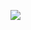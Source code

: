 [![](https://mermaid.ink/img/pako:eNplU8Fu2zAM_RVCh54a7O5DAafJhiIpMCwNdvGFkWhbiC05ojQsK_rvo5xsrmEfDIh6j3x8FN-V9oZUoZguiZymjcUmYF85kG_AEK22A7oIR0CGI1NYXu3z1Z5MQwE29MtqWmJ2GfMtELl15_WZ4SedymFYAssMfGttMKscvsKI1y1aBxuMCOX3lyVrnVm7zvb45RnDybsew7lyN-Bx9fS0L6BMsfXB_iGGQ4vBugZ8_Tk9GhOImfhG2wttV8AP0r5xI43TMPgQycDpE0trn1y8k3ZCKgv4SlG3wogBHaOO1gvQCQ87FJehtRx9uN445epWacogh2fsdOowShLqLbNkYEicVW_v5wyBrWuso4m6nopfko8EtQ-i8ZIs21GG9GyIbZAusM_Kc8TXNdPUg-Q5FrCxPHR4FQEcxdnc9yTl4c4B7TlOPmflrfece_f_IP9Zk0yZx4sTQZIV3n7DELwW6yfjp_IzD62rJauD2JLEE2dN5o57kDdwHttl2ziMKdBs_geJziYyG_M6eDQaOS4RCz846awWevlhI1XUo-op9GiNrNJ7ZlVKJPZUKRmrMlRj6mKlKvchUEzRH65Oq0JaoEeVBiM23DdvHtwaK-9EFTV2LEEaj6-3ldXe1bZRH38BQEdIKw?type=png)](https://mermaid.live/edit#pako:eNplU8Fu2zAM_RVCh54a7O5DAafJhiIpMCwNdvGFkWhbiC05ojQsK_rvo5xsrmEfDIh6j3x8FN-V9oZUoZguiZymjcUmYF85kG_AEK22A7oIR0CGI1NYXu3z1Z5MQwE29MtqWmJ2GfMtELl15_WZ4SedymFYAssMfGttMKscvsKI1y1aBxuMCOX3lyVrnVm7zvb45RnDybsew7lyN-Bx9fS0L6BMsfXB_iGGQ4vBugZ8_Tk9GhOImfhG2wttV8AP0r5xI43TMPgQycDpE0trn1y8k3ZCKgv4SlG3wogBHaOO1gvQCQ87FJehtRx9uN445epWacogh2fsdOowShLqLbNkYEicVW_v5wyBrWuso4m6nopfko8EtQ-i8ZIs21GG9GyIbZAusM_Kc8TXNdPUg-Q5FrCxPHR4FQEcxdnc9yTl4c4B7TlOPmflrfece_f_IP9Zk0yZx4sTQZIV3n7DELwW6yfjp_IzD62rJauD2JLEE2dN5o57kDdwHttl2ziMKdBs_geJziYyG_M6eDQaOS4RCz846awWevlhI1XUo-op9GiNrNJ7ZlVKJPZUKRmrMlRj6mKlKvchUEzRH65Oq0JaoEeVBiM23DdvHtwaK-9EFTV2LEEaj6-3ldXe1bZRH38BQEdIKw)
